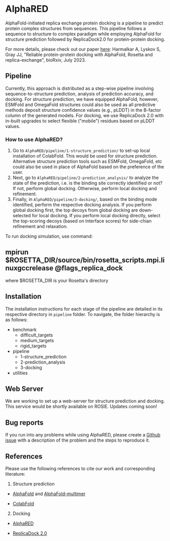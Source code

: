 # AlphaRED
AlphaFold-initiated replica exchange protein docking is a pipeline to predict protein complex structures from sequences. This pipeline follows a sequence to structure to complex paradigm while employing AlphaFold for structure prediction followed by ReplicaDock2.0 for protein-protein docking. 

For more details, please check out our paper [here](https://doi.org/10.1101/2023.07.28.551063):
Harmalkar A, Lyskov S, Gray JJ, "Reliable protein-protein docking with AlphaFold, Rosetta and replica-exchange", bioRxiv, July 2023. 

## Pipeline

Currently, this approach is distributed as a step-wise pipeline involving sequence-to-structure prediction, analysis of prediction accuracy, and docking. 
For structure prediction, we have equipped AlphaFold, however, ESMFold and OmegaFold structures could also be used as all predictive methods deposit structure confidence values (e.g., pLDDT) in the B-factor column of the generated models.
For docking, we use ReplicaDock 2.0 with in-built upgrades to select flexible ("mobile") residues based on pLDDT values.

### How to use AlphaRED?

1. Go to `AlphaRED/pipeline/1-structure_prediction/` to set-up local installation of ColabFold. This would be used for structure prediction. Alternative structure prediction tools such as ESMFold, OmegaFold, etc could also be used in place of AlphaFold based on the preference of the user.
2. Next, go to `AlphaRED/pipeline/2-prediction_analysis/` to analyze the state of the prediction, i.e. is the binding site correctly identified or not? If not, perform global docking. Otherwise, perform local docking and refinement.
3. Finally, in `AlphaRED/pipeline/3-docking/`, based on the binding mode identified, perform the respective docking analysis. If you perform global docking first, the top decoys from global docking are down-selected for local docking. If you perform local docking directly, select the top-scoring decoys (based on Interface scores) for side-chian refinement and relaxation.

To run docking simulation, use command:
##   mpirun $ROSETTA_DIR/source/bin/rosetta_scripts.mpi.linuxgccrelease @flags_replica_dock
where $ROSETTA_DIR is your Rosetta's directory

## Installation

The installation instructions for each stage of the pipeline are detailed in its respective directory in `pipeline` folder. 
To navigate, the folder hierarchy is as follows:

* benchmark
    * difficult_targets
    * medium_targets
    * rigid_targets
* pipeline
    * 1-structure_prediction
    * 2-prediction_analysis
    * 3-docking
* utilities


## Web Server

We are working to set up a web-server for structure prediction and docking. This service would be shortly available on ROSIE. Updates coming soon!

## Bug reports

If you run into any problems while using AlphaRED, please create a [Github issue](https://github.com/Graylab/AlphaRED/issues) with a description of the problem and the steps to reproduce it.

## References

Please use the following references to cite our work and corresponding literature:

1. Structure prediction

* [AlphaFold](https://github.com/Graylab/AlphaRED/issues) and [AlphaFold-multimer](https://www.biorxiv.org/content/10.1101/2021.10.04.463034v1)

* [ColabFold](https://www.nature.com/articles/s41592-022-01488-1)

2. Docking

* [AlphaRED](https://doi.org/10.1101/2023.07.28.551063)

* [ReplicaDock 2.0](https://doi.org/10.1371/journal.pcbi.1010124)
